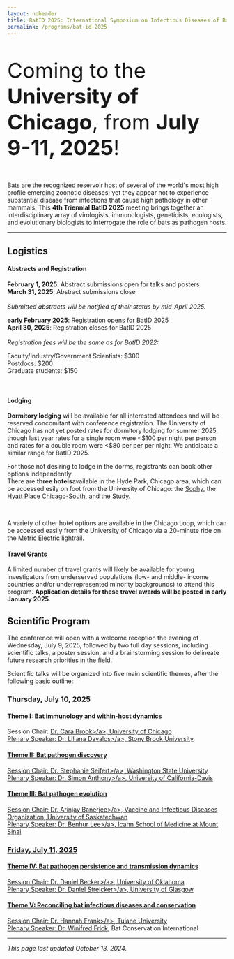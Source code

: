 ```yaml
---
layout: noheader
title: BatID 2025: International Symposium on Infectious Diseases of Bats
permalink: /programs/bat-id-2025
---
```



<div class="bs-callout bs-callout-info">
<font size="7">  
<p>Coming to the <strong>University of Chicago</strong>, from <strong>July 9-11, 2025</strong>!</p>
</font>
</div>

Bats are the recognized reservoir host of several of the world's most high profile emerging zoonotic diseases; yet they appear not to experience substantial disease from infections that cause high pathology in other mammals. This <strong>4th Triennial BatID 2025</strong> meeting brings together an interdisciplinary array of virologists, immunologists, geneticists, ecologists, and evolutionary biologists to interrogate the role of bats as pathogen hosts.

<hr>

<h2>Logistics</h2>
<h4>Abstracts and Registration</h4>

<strong>February 1, 2025</strong>: Abstract submissions open for talks and posters <br>
<strong>March 31, 2025</strong>: Abstract submissions close  <br>
<br>
<em> Submitted abstracts will be notified of their status by mid-April 2025. </em> 

<strong>early February 2025</strong>: Registration opens for BatID 2025<br>
<strong>April 30, 2025</strong>: Registration closes for BatID 2025 <br>
<br>
<em>Registration fees will be the same as for BatID 2022:</em> <br>
 
Faculty/Industry/Government Scientists: $300  <br>
Postdocs: $200 <br>
Graduate students: $150 <br>

<br>
<h4>Lodging</h4>
<strong>Dormitory lodging</strong> will be available for all interested attendees and will be reserved concomitant with conference registration. The University of Chicago has not yet posted rates for dormitory lodging for summer 2025, though last year rates for a single room were <$100 per night per person and rates for a double room were <$80 per per per night. We anticipate a similar range for BatID 2025. 
<br>

For those not desiring to lodge in the dorms, registrants can book other options independently. 
<br>
There are <strong>three hotels</strong>available in the Hyde Park, Chicago area, which can be accessed esily on foot from the University of Chicago: the <a href="https://sophyhotel.com/">Sophy</a>, the <a href="https://www.hyatt.com/hyatt-place/en-US/chizu-hyatt-place-chicago-south-university-medical-center">Hyatt Place Chicago-South</a>, and the <a href="https://www.thestudyatuniversityofchicago.com">Study</a>.

<br>

A variety of other hotel options are available in the Chicago Loop, which can be accessed easily from the University of Chicago via a 20-minute ride on the <a href="https://ridertools.metrarail.com">Metric Electric</a> lightrail.
<br>

<h4>Travel Grants</h4>
A limited number of travel grants will likely be available for young investigators from underserved populations (low- and middle- income countries and/or underrepresented minority backgrounds) to attend this program. <strong>Application details for these travel awards will be posted in early January 2025</strong>. 





<h2>Scientific Program</h2>

The conference will open with a welcome reception the evening of Wednesday, July 9, 2025, followed by two full day sessions, including scientific talks, a poster session, and a brainstorming session to delineate future research priorities in the field. 

Scientific talks will be organized into five main scientific themes, after the following basic outline:

<h3>Thursday, July 10, 2025</h3>
<h4>Theme I: Bat immunology and within-host dynamics</h4>

Session Chair: <a href="www.brooklab.org">Dr. Cara Brook>/a>, University of Chicago <br>
Plenary Speaker: <a href="https://lmdavalos.github.io">Dr. Liliana Davalos>/a>, Stony Brook University

<h4>Theme II: Bat pathogen discovery</h4>

Session Chair: <a href="https://labs.wsu.edu/mezap/">Dr. Stephanie Seifert>/a>, Washington State University <br>
Plenary Speaker:  <a href="https://anthonylab.vetmed.ucdavis.edu">Dr. Simon Anthony>/a>, University of California-Davis

<h4>Theme III: Bat pathogen evolution</h4>
Session Chair:  <a href="https://banerjeelab.ca">Dr. Arinjay Banerjee>/a>, Vaccine and Infectious Diseases Organization, University of Saskatechwan <br>
Plenary Speaker: <a href="https://leelabvirus.host/about">Dr. Benhur Lee>/a>, Icahn School of Medicine at Mount Sinai

<h3>Friday, July 11, 2025</h3>

<h4>Theme IV: Bat pathogen persistence and transmission dynamics</h4>
Session Chair: <a href="http://beckerlab.weebly.com">Dr. Daniel Becker>/a>, University of Oklahoma <br>
Plenary Speaker: <a href="https://streickerlab.com">Dr. Daniel Streicker>/a>, University of Glasgow

<h4>Theme V: Reconciling bat infectious diseases and conservation</h4>
Session Chair: <a href="https://sse.tulane.edu/eebio/faculty/frank">Dr. Hannah Frank>/a>, Tulane University <br>
Plenary Speaker: <a href="https://frick.eeb.ucsc.edu">Dr. Winifred Frick</a>, Bat Conservation International


<hr>


<div class="bs-callout bs-callout-info">
<p><em>This page last updated October 13, 2024.</em></p>
</div>
